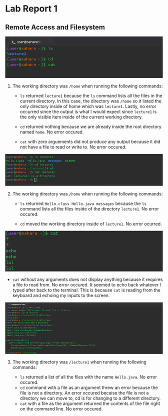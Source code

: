 # Lab Report 1
## Remote Access and Filesystem

![Image](CS15L_1.png)

1. The working directory was `/home` when running the following commands: 
   - `ls` returned `lecture1` because the `ls` command lists all the files in the current directory. In this case, the directory was `/home` so it listed the only directory inside of home which was `lecture1`. Lastly, no error occurred since the output is what I would expect since `lecture1` is the only visible item inside of the current working directory. 
 
   - `cd` returned nothing because we are already inside the root directory named `home`. No error occured. 
   
   - `cat` with zero arguements did not produce any output because it did not have a file to read or write to. No error occured. 
     

![Image](CS15L_2.png)

2. The working directory was `/home` when running the following commands:
 
   - `ls` returned `Hello.class Hello.java messages` because the `ls` command lists all the files inside of the directory `lecture1`. No error occured. 
 
   - `cd` moved the working directory inside of `lecture1`. No error ocurred. 
     
![Image](unnamed.png)
   - `cat` without any arguments does not display anything because it requires a file to read from. No error occured. It seemed to echo back whatever I typed after back to the terminal. This is because `cat` is reading from the keyboard and echoing my inputs to the screen. 
     

![Image](CS15L_3.png)

3. The working directory was `/lecture1` when running the following commands: 
 
   - `ls` returned a list of all the files with the name `Hello.java`. No error occured. 
   - `cd` command with a file as an argument threw an error because the file is not a directory. An error occured becaise the file is not a directory we can move to, cd is for changing to a different directory. 
   - `cat` with a file as the argument returned the contents of the file right on the command line. No error occured. 



   
